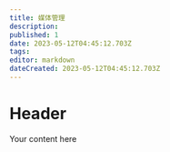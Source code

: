 ```yaml
---
title: 媒体管理
description: 
published: 1
date: 2023-05-12T04:45:12.703Z
tags: 
editor: markdown
dateCreated: 2023-05-12T04:45:12.703Z
---
```


# Header
Your content here